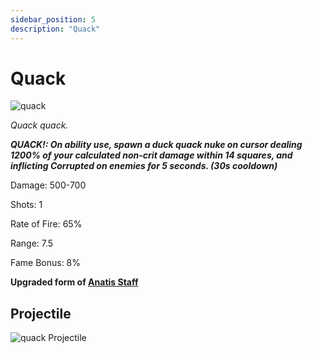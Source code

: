 ```yaml
---
sidebar_position: 5
description: "Quack"
---
```


# Quack

![quack](https://vwiki.valorserver.com/api/item/picture/quack)

<i>Quack quack.</i>

***QUACK!: On ability use, spawn a duck quack nuke on cursor dealing 1200% of your calculated non-crit damage within 14 squares, and inflicting Corrupted on enemies for 5 seconds. (30s cooldown)***

Damage: 500-700

Shots: 1

Rate of Fire: 65%

Range: 7.5

Fame Bonus: 8% 

**Upgraded form of [Anatis Staff](https://www.realmeye.com/wiki/anatis-staff)**

## Projectile

![quack Projectile](https://cdn.discordapp.com/attachments/953134990428868629/953292005226713209/quack.gif)
